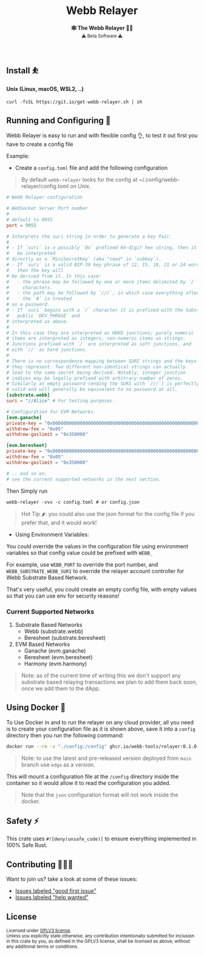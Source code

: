 <h1 align="center">Webb Relayer</h1>

<p align="center">
    <strong>🕸️  The Webb Relayer  🧑‍✈️</strong>
    <br />
    <sub> ⚠️ Beta Software ⚠️ </sub>
</p>

<br />

## Install ⛹️

#### Unix (Linux, macOS, WSL2, ..)

```
curl -fsSL https://git.io/get-webb-relayer.sh | sh
```

## Running and Configuring 🚀

Webb Relayer is easy to run and with flexible config 👌, to test it out first you have to create a config file

Example:

* Create a `config.toml` file and add the following configuration

> By default `webb-relayer` looks for the config at ~/.config/webb-relayer/config.toml on Unix.

```toml
# Webb Relayer configuration

# WebSocket Server Port number
#
# default to 9955
port = 9955

# Interprets the suri string in order to generate a key Pair.
#
# - If `suri` is a possibly `0x` prefixed 64-digit hex string, then it will
#   be interpreted
# directly as a `MiniSecretKey` (aka "seed" in `subkey`).
# - If `suri` is a valid BIP-39 key phrase of 12, 15, 18, 21 or 24 words,
#   then the key will
# be derived from it. In this case:
#   - the phrase may be followed by one or more items delimited by `/`
#     characters.
#   - the path may be followed by `///`, in which case everything after
#     the `#` is treated
# as a password.
# - If `suri` begins with a `/` character it is prefixed with the Substrate
#   public `DEV_PHRASE` and
# interpreted as above.
#
# In this case they are interpreted as HDKD junctions; purely numeric
# items are interpreted as integers, non-numeric items as strings.
# Junctions prefixed with `/` are interpreted as soft junctions, and
# with `//` as hard junctions.
#
# There is no correspondence mapping between SURI strings and the keys
# they represent. Two different non-identical strings can actually
# lead to the same secret being derived. Notably, integer junction
# indices may be legally prefixed with arbitrary number of zeros.
# Similarly an empty password (ending the SURI with `///`) is perfectly
# valid and will generally be equivalent to no password at all.
[substrate.webb]
suri = "//Alice" # For testing purposes.

# Configuration for EVM Networks.
[evm.ganache]
private-key = "0x000000000000000000000000000000000000000000000000000000000000dead"
withdrew-fee = "0x05"
withdrew-gaslimit = "0x350000"

[evm.beresheet]
private-key = "0x000000000000000000000000000000000000000000000000000000000000c0de"
withdrew-fee = "0x05"
withdrew-gaslimit = "0x350000"

# .. and so on.
# see the current supported networks in the next section.
```

Then Simply run

```
webb-relayer -vvv -c config.toml # or config.json
```

> Hot Tip 🌶️: you could also use the json format for the config file if you prefer that, and it would work!

* Using Environment Variables:

You could override the values in the configuration file using environment variables so that config value could be prefixed with `WEBB_`

For example, use `WEBB_PORT` to override the port number, and `WEBB_SUBSTRATE_WEBB_SURI` to override the relayer account controller for Webb Substrate Based Network.

That's very useful, you could create an empty config file, with empty values so that you can use env for security reasons!

### Current Supported Networks

1. Substrate Based Networks
    * Webb (substrate.webb)
    * Beresheet (substrate.beresheet)
2. EVM Based Networks
    * Ganache (evm.ganache)
    * Beresheet (evm.beresheet)
    * Harmony (evm.harmony)

> Note: as of the current time of writing this we don't support any substrate based relaying transactions
we plan to add them back soon, once we add them to the dApp.

## Using Docker 🐳

To Use Docker in and to run the relayer on any cloud provider, all you need is to create your configuration file
as it is shown above, save it into a `config` directory then you run the following command:

```sh
docker run --rm -v "./config:/config" ghcr.io/webb-tools/relayer:0.1.0-beta.2
```

> Note: to use the latest and pre-released version deployed from `main` branch use `edge` as a version.

This will mount a configuration file at the `/config` directory inside the container so it would allow it to read
the configuration you added.

> Note that the `json` configuration format will not work inside the docker.


## Safety ⚡

This crate uses `#![deny(unsafe_code)]` to ensure everything implemented in
100% Safe Rust.

## Contributing 🧑‍🤝‍🧑

Want to join us? take a look at some of these issues:

- [Issues labeled "good first issue"][good-first-issue]
- [Issues labeled "help wanted"][help-wanted]

[good-first-issue]: https://github.com/webb-tools/relayer/labels/good%20first%20issue
[help-wanted]: https://github.com/webb-tools/relayer/labels/help%20wanted

## License

<sup>
Licensed under <a href="LICENSE">GPLV3 license</a>.
</sup>

<br/>

<sub>
Unless you explicitly state otherwise, any contribution intentionally submitted
for inclusion in this crate by you, as defined in the GPLV3 license, shall
be licensed as above, without any additional terms or conditions.
</sub>

